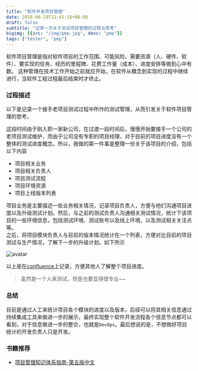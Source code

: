 ```yaml
---
title: "软件开发项目管理"
date: 2018-06-19T12:41:18+08:00
draft: false
subtitle: "记录一次关于测试项目管理的过程与思考"
bigimg: [{src: "/img/pmp.jpg", desc: "pmp"}]
tags: ["tester", "pmp"]
---
```


软件项目管理是指对软件项目的工作范围、可能风险、需要资源（人、硬件、软件）、要实现的任务、经历的里程碑、花费工作量（成本）、进度安排等做到心中有数。 这种管理在技术工作开始之前就应开始，在软件从概念到实现的过程中继续进行，当软件工程过程最后结束时才终止。  
<!--more-->
### 过程描述
以下是记录一个接手老项目测试过程中所作的测试管理，从而引发关于软件项目管理的思考。 

这段时间由于刚入职一家新公司，在过渡一段时间后，慢慢开始要接手一个公司的老项目测试维护，而由于公司没有专职的项目经理，对于目前的项目进度没有一个整体的测试进度概念。所以，我做的第一件事是整理一份关于该项目的介绍，包括以下内容

- 项目相关业务
- 项目相关负责人
- 项目测试流程
- 项目环境资源
- 项目上线版本列表

项目业务是主要描述一些业务相关情况，记录项目负责人，方便与他们沟通项目进度以及升级测试计划。然后，与之前的测试负责人沟通相关测试情况，统计下该项目的一些环境信息，包括测试环境、测试账号以及线上环境，以及测试相关关注点等。  
之后，将项目模块负责人与目前的版本情况统计在一个列表，方便对比目前的项目测试与生产情况，了解下一步的升级计划。如下所示  

![avatar](http://wx4.sinaimg.cn/mw690/0060lm7Tly1fsgjzelctzj30v80faab6.jpg)  

以上是在[confluence](http://www.confluence.cn/pages/viewpage.action?pageId=360467)上记录，方便其他人了解整个项目进度。 

> 虽然是一个人来测试，但是也要显得很专业~~

### 总结
目前是通过人工来统计项目各个模块的进度以及版本，后续可以将其相关信息通过持续集成工具来做进一步的展示，最终实现整个软件开发流程各个信息节点都可以看到，对于信息做进一步的整合，也就是`DevOps`。最后想说的是，不想做好项目统计的开发负责人只是开发。

### 书籍推荐

- [项目管理知识体系指南-第五版中文](http://www.downcc.com/soft/285451.html)

